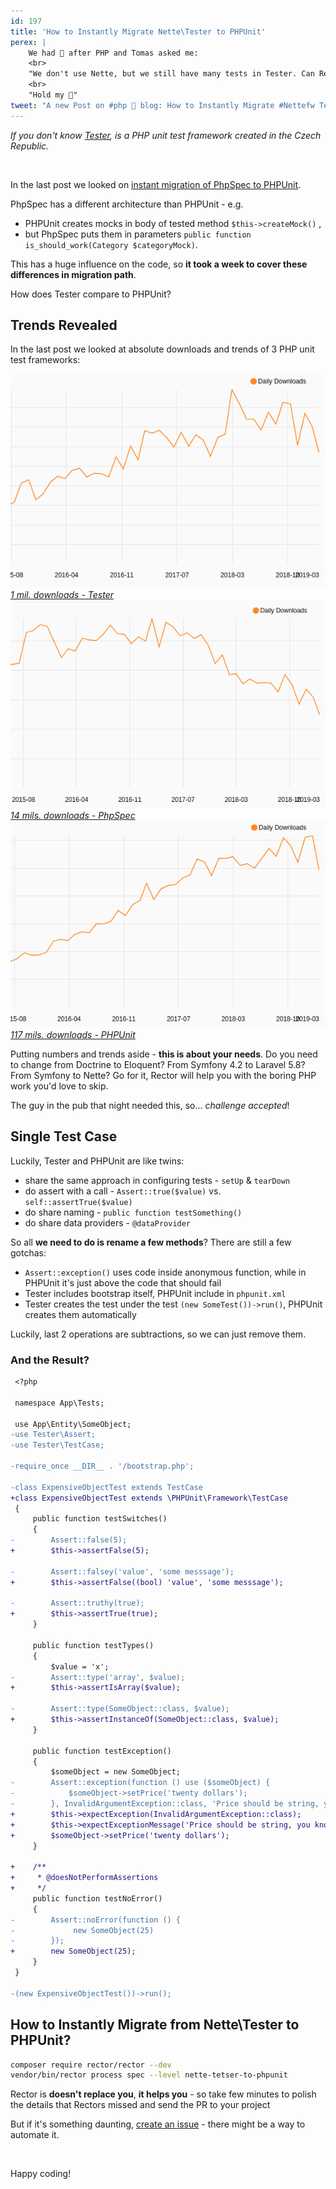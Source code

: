 ```yaml
---
id: 197
title: 'How to Instantly Migrate Nette\Tester to PHPUnit'
perex: |
    We had 🍺 after PHP and Tomas asked me:
    <br>
    "We don't use Nette, but we still have many tests in Tester. Can Rector migrate them to PHPUnit?"
    <br>
    "Hold my 🍺"
tweet: "A new Post on #php 🐘 blog: How to Instantly Migrate #Nettefw Tester to #PHPUnit"
---
```


*If you don't know [Tester](https://tester.nette.org/en/), is a PHP unit test framework created in the Czech Republic.*

<br>

In the last post we looked on [instant migration of PhpSpec to PHPUnit](/blog/2019/03/21/how-to-instantly-migrate-phpspec-to-phpunit/).

PhpSpec has a different architecture than PHPUnit - e.g.

- PHPUnit creates mocks in body of tested method `$this->createMock()` ,
- but PhpSpec puts them in parameters `public function is_should_work(Category $categoryMock)`.

This has a huge influence on the code, so **it took a week to cover these differences in migration path**.

How does Tester compare to PHPUnit?

## Trends Revealed

In the last post we looked at absolute downloads and trends of 3 PHP unit test frameworks:

<div class="row text-center mb-5 mt-5">
    <div class="col-md-4 col-sm-4">
        <a href="https://packagist.org/packages/nette/tester/stats">
            <img src="/assets/images/posts/2019/unit-mig/tester.png">
            <br>
            <em>1 mil. downloads - Tester</em>
        </a>
    </div>
    <div class="col-md-4 col-sm-4">
        <a href="https://packagist.org/packages/phpspec/phpspec/stats">
            <img src="/assets/images/posts/2019/unit-mig/spec.png">
            <br>
            <em>14 mils. downloads - PhpSpec</em>
        </a>
    </div>
    <div class="col-md-4 col-sm-4">
        <a href="https://packagist.org/packages/phpunit/phpunit/stats">
            <img src="/assets/images/posts/2019/unit-mig/phpunit.png">
            <br>
            <em>117 mils. downloads - PHPUnit</em>
        </a>
    </div>
</div>

Putting numbers and trends aside - **this is about your needs**. Do you need to change from Doctrine to Eloquent? From Symfony 4.2 to Laravel 5.8? From Symfony to Nette? Go for it, Rector will help you with the boring PHP work you'd love to skip.

The guy in the pub that night needed this, so...  *challenge accepted*!

## Single Test Case

Luckily, Tester and PHPUnit are like twins:

- share the same approach in configuring tests - `setUp` & `tearDown`
- do assert with a call - `Assert::true($value)` vs. `self::assertTrue($value)`
- do share naming  - `public function testSomething()`
- do share data providers - `@dataProvider`

So all **we need to do is rename a few methods**? There are still a few gotchas:

- `Assert::exception()` uses code inside anonymous function, while in PHPUnit it's just above the code that should fail
- Tester includes bootstrap itself, PHPUnit include in `phpunit.xml`
- Tester creates the test under the test `(new SomeTest())->run()`, PHPUnit creates them automatically

Luckily, last 2 operations are subtractions, so we can just remove them.

### And the Result?

```diff
 <?php

 namespace App\Tests;

 use App\Entity\SomeObject;
-use Tester\Assert;
-use Tester\TestCase;

-require_once __DIR__ . '/bootstrap.php';

-class ExpensiveObjectTest extends TestCase
+class ExpensiveObjectTest extends \PHPUnit\Framework\TestCase
 {
     public function testSwitches()
     {
-        Assert::false(5);
+        $this->assertFalse(5);

-        Assert::falsey('value', 'some messsage');
+        $this->assertFalse((bool) 'value', 'some messsage');

-        Assert::truthy(true);
+        $this->assertTrue(true);
     }

     public function testTypes()
     {
         $value = 'x';
-        Assert::type('array', $value);
+        $this->assertIsArray($value);

-        Assert::type(SomeObject::class, $value);
+        $this->assertInstanceOf(SomeObject::class, $value);
     }

     public function testException()
     {
         $someObject = new SomeObject;
-        Assert::exception(function () use ($someObject) {
-            $someObject->setPrice('twenty dollars');
-        }, InvalidArgumentException::class, 'Price should be string, you know');
+        $this->expectException(InvalidArgumentException::class);
+        $this->expectExceptionMessage('Price should be string, you know');
+        $someObject->setPrice('twenty dollars');
     }

+    /**
+     * @doesNotPerformAssertions
+     */
     public function testNoError()
     {
-        Assert::noError(function () {
-             new SomeObject(25)
-        });
+        new SomeObject(25);
     }
 }

-(new ExpensiveObjectTest())->run();
```

## How to Instantly Migrate from Nette\Tester to PHPUnit?

```bash
composer require rector/rector --dev
vendor/bin/rector process spec --level nette-tetser-to-phpunit
```

Rector is **doesn't replace you**, **it helps you** - so take few minutes to polish the details that Rectors missed and send the PR to your project
 <em class="fas fa-fw fa-check text-success fa-lg"></em>

But if it's something daunting, [create an issue](https://github.com/rectorphp/rector/issues) - there might be a way to automate it.

<br>

Happy coding!
